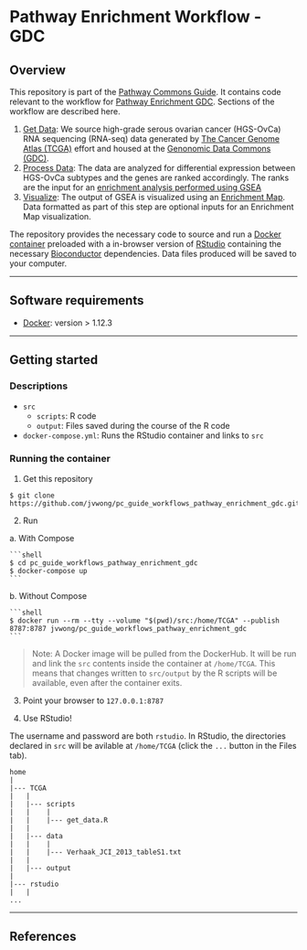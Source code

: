 # Pathway Enrichment Workflow - GDC

## Overview

This repository is part of the [Pathway Commons Guide](http://pathwaycommons.github.io/guide/). It contains code relevant to the workflow for [Pathway Enrichment GDC](http://pathwaycommons.github.io/guide/workflows/pathway_enrichment_gdc/index/). Sections of the workflow are described here.

1. [Get Data](http://pathwaycommons.github.io/guide/workflows/pathway_enrichment_gdc/get_data/): We source high-grade serous ovarian cancer (HGS-OvCa) RNA sequencing (RNA-seq) data generated by [The Cancer Genome Atlas (TCGA)](https://cancergenome.nih.gov/) effort and housed at the [Genonomic Data Commons (GDC)](https://gdc.cancer.gov/).
2. [Process Data](http://pathwaycommons.github.io/guide/workflows/pathway_enrichment_gdc/process_data/): The data are analyzed for differential expression between HGS-OvCa subtypes and the genes are ranked accordingly. The ranks are the input for an [enrichment analysis performed using GSEA](http://pathwaycommons.github.io/guide/workflows/pathway_enrichment_gdc/identify_pathways/)
3. [Visualize](http://pathwaycommons.github.io/guide/workflows/pathway_enrichment_gdc/visualize/): The output of GSEA is visualized using an [Enrichment Map](http://apps.cytoscape.org/apps/enrichmentmap). Data formatted as part of this step are optional inputs for an Enrichment Map visualization.

The repository provides the necessary code to source and run a [Docker container](https://hub.docker.com/r/jvwong/pc_guide_rstudio/) preloaded with a in-browser version of [RStudio](https://hub.docker.com/r/rocker/rstudio/) containing the necessary [Bioconductor](https://www.bioconductor.org/) dependencies. Data files produced will be saved to your computer.

---

## Software requirements

- [Docker](https://docs.docker.com/engine/installation/): version > 1.12.3

---

## Getting started

### Descriptions

- `src`
  - `scripts`: R code
  - `output`: Files saved during the course of the R code
- `docker-compose.yml`: Runs the RStudio container and links to `src`

### Running the container

1. Get this repository

  ```shell
  $ git clone https://github.com/jvwong/pc_guide_workflows_pathway_enrichment_gdc.git
  ```

2. Run

  a. With Compose

    ```shell
    $ cd pc_guide_workflows_pathway_enrichment_gdc
    $ docker-compose up
    ```

  b. Without Compose

    ```shell
    $ docker run --rm --tty --volume "$(pwd)/src:/home/TCGA" --publish 8787:8787 jvwong/pc_guide_workflows_pathway_enrichment_gdc
    ```

  > Note: A Docker image will be pulled from the DockerHub. It will be run and link the `src` contents inside the container at `/home/TCGA`. This means that changes written to `src/output` by the R scripts will be available, even after the container exits.

3. Point your browser to `127.0.0.1:8787`

4. Use RStudio!

  The username and password are both `rstudio`. In RStudio, the directories declared in `src` will be avilable at `/home/TCGA` (click the `...` button in the Files tab).

  ```shell
  home
  |
  |--- TCGA
  |   |
  |   |--- scripts
  |   |    |
  |   |    |--- get_data.R
  |   |
  |   |--- data
  |   |    |
  |   |    |--- Verhaak_JCI_2013_tableS1.txt
  |   |
  |   |--- output
  |
  |--- rstudio
  |   |
  ...
  ```

<hr/>

## References
